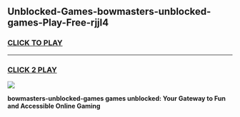 
## Unblocked-Games-bowmasters-unblocked-games-Play-Free-rjjl4
<h3>
<a href="https://premium76.site?title=bowmasters-unblocked-games&ref=10A">CLICK TO PLAY</a></h3>
<hr>

<h3>
<a href="https://premium76.site?title=bowmasters-unblocked-games&ref=10A">CLICK 2 PLAY</a>
  
</h3>

<a href="https://premium76.site?title=bowmasters-unblocked-games&ref=10A"><img src="https://clearcache.store/games.png"></a>


**bowmasters-unblocked-games games unblocked: Your Gateway to Fun and Accessible Online Gaming**
